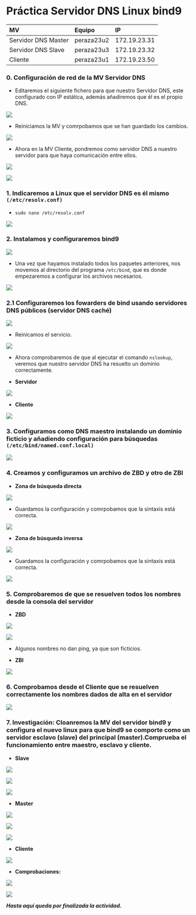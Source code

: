 # **Práctica Servidor DNS Linux bind9**

|  MV    | Equipo     | IP|
| :------------- | :------------- | :------------- |
| Servidor DNS Master      | peraza23u2       | 172.19.23.31|
| Servidor DNS Slave      | peraza23u3       | 172.19.23.32|
|Cliente      | peraza23u1       | 172.19.23.50|

### **0. Configuración de red de la MV Servidor DNS**

- Editaremos el siguiente fichero para que nuestro Servidor DNS, este configurado con IP estática, además añadiremos que él es el propio DNS.

![](img-linux/029.png)

- Reiniciamos la MV y comrpobamos que se han guardado los cambios.

![](img-linux/003.png)

- Ahora en la MV Cliente, pondremos como servidor DNS a nuestro servidor para que haya comunicación entre ellos.

![](img-linux/027.png)

![](img-linux/028.png)

### **1. Indicaremos a Linux que el servidor DNS es él mismo ``(/etc/resolv.conf)``**

- `sudo nano /etc/resolv.conf`

![](img-linux/001.png)

### **2. Instalamos y configuraremos bind9**

![](img-linux/004.png)

- Una vez que hayamos instalado todos los paquetes anteriores, nos movemos al directorio del programa `/etc/bind`, que es donde empezaremos a configurar los archivos necesarios.

![](img-linux/005.png)

### **2.1 Configuraremos los fowarders de bind usando servidores DNS públicos (servidor DNS caché)**

![](img-linux/006.png)

- Reinicamos el servicio.

![](img-linux/007.png)

- Ahora comprobaremos de que al ejecutar el comando ``nslookup``, veremos que nuestro servidor DNS ha resuelto un dominio correctamente.

- **Servidor**

![](img-linux/031.png)

- **Cliente**

![](img-linux/032.png)

### **3. Configuramos como DNS maestro instalando un dominio ficticio y añadiendo configuración para búsquedas ``(/etc/bind/named.conf.local)``**

![](img-linux/033.png)

### **4. Creamos y configuramos un archivo de ZBD y otro de ZBI**

- **Zona de búsqueda directa**

![](img-linux/034.png)

- Guardamos la configuración y comrpobamos que la sintaxis está correcta.

![](img-linux/015.png)

- **Zona de búsqueda inversa**

![](img-linux/025.png)

- Guardamos la configuración y comrpobamos que la sintaxis está correcta.

![](img-linux/022.png)

### **5. Comprobaremos de que se resuelven todos los nombres desde la consola del servidor**

- **ZBD**

![](img-linux/017.png)

![](img-linux/019.png)

- Algunos nombres no dan ping, ya que son ficticios.

- **ZBI**

![](img-linux/023.png)

### **6. Comprobamos desde el Cliente que se resuelven correctamente los nombres dados de alta en el servidor**

![](img-linux/030.png)

### **7. Investigación: Cloanremos la MV del servidor bind9 y configura el nuevo linux para que bind9 se comporte como un servidor esclavo (slave) del principal (master).Comprueba el funcionamiento entre maestro, esclavo y cliente.**

- **Slave**

![](img-linux/052.png)

![](img-linux/053.png)

![](img-linux/035.png)

- **Master**

![](img-linux/054.png)

![](img-linux/038.png)

![](img-linux/046.png)

- **Cliente**

![](img-linux/051.png)

- **Comprobaciones:**


![](img-linux/048.png)

![](img-linux/055.png)


***Hasta aquí queda por finalizada la actividad.***
